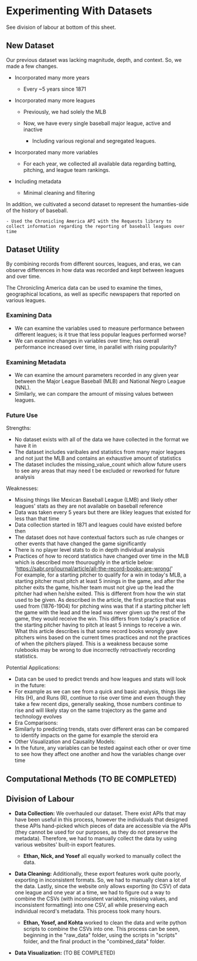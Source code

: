 # Experimenting With Datasets

See division of labour at bottom of this sheet.

## New Dataset

Our previous dataset was lacking magnitude, depth, and context. So, we made a few changes.

- Incorporated many more years

    - Every ~5 years since 1871

- Incorporated many more leagues

    - Previously, we had solely the MLB
    - Now, we have every single baseball major league, active and inactive
    
        - Including various regional and segregated leagues.

- Incorporated many more variables

    - For each year, we collected all available data regarding batting, pitching, and league team rankings.

- Including metadata

    - Minimal cleaning and filtering

In addition, we cultivated a second dataset to represent the humanties-side of the history of baseball. 

    - Used the Chronicling America API with the Requests library to collect information regarding the reporting of baseball leagues over time


## Dataset Utility

By combining records from different sources, leagues, and eras, we can observe differences in how data was recorded and kept between leagues and over time.

The Chronicling America data can be used to examine the times, geographical locations, as well as specific newspapers that reported on various leagues.

### Examining Data
- We can examine the variables used to measure performance between different leagues; is it true that less popular leagues performed worse?
- We can examine changes in variables over time; has overall performance increased over time, in parallel with rising popularity?

### Examining Metadata
- We can examine the amount parameters recorded in any given year between the Major League Baseball (MLB) and National Negro League (NNL). 
- Similarly, we can compare the amount of missing values between leagues. 

### Future Use
Strengths:
- No dataset exists with all of the data we have collected in the format we have it in
- The dataset includes varibales and statistics from many major leagues and not just the MLB and contains an exhaustive amount of statistics
- The dataset includes the missing_value_count which allow future users to see any areas that may need t be excluded or reworked for future analysis

Weaknesses:
- Missing things like Mexican Baseball League (LMB) and likely other leagues' stats as they are not available on baseball reference
- Data was taken every 5 years but there are likley leagues that existed for less than that time
- Data collection started in 1871 and leagues could have existed before then
- The dataset does not have contextual factors such as rule changes or other events that have changed the game significantly
- There is no player level stats to do in depth individual analysis
- Practices of how to record statistics have changed over time in the MLB which is described more thouroughly in the article below:
 '<https://sabr.org/journal/article/all-the-record-books-are-wrong/>'  
For example, for a starting pitcher to qualify for a win in today's MLB, a starting pitcher must pitch at least 5 innings in the game, and after the pitcher exits the game, his/her team must not give up the lead the pitcher had when he/she exited. This is different from how the win stat used to be given. As described in the article, the first practice that was used from (1876-1904) for pitching wins was that if a starting pitcher left the game with the lead and the lead was never given up the rest of the game, they would receive the win. This differs from today's practice of the starting pitcher having to pitch at least 5 innings to receive a win. What this article describes is that some record books wrongly gave pitchers wins based on the current times practices and not the practices of when the pitchers played. This is a weakness because some rulebooks may be wrong to due incorrectly retroactively recording statistics.

Potential Applications:
- Data can be used to predict trends and how leagues and stats will look in the future:
- For example as we can see from a quick and basic analysis, things like Hits (H), and Runs (R), continue to rise over time and even though they take a few recent dips, generally seaking, those numbers continue to rise and will likely stay on the same trajectory as the game and technology evolves
- Era Comparisons:
- Similarly to predicting trends, stats over different eras can be compared to identify impacts on the game for example the steroid era
- Other Visualization and Causality Models:
- In the future, any variables can be tested against each other or over time to see how they affect one another and how the variables change over time
## Computational Methods (TO BE COMPLETED)


## Division of Labour

- **Data Collection:** We overhauled our dataset. There exist APIs that may have been useful in this process, however the individuals that designed these APIs hand-picked which pieces of data are accessible via the APIs (they cannot be used for our purposes, as they do not preserve the metadata). Therefore, we had to manually collect the data by using various websites' built-in export features. 

    - **Ethan, Nick, and Yosef** all equally worked to manually collect the data.

- **Data Cleaning:** Additionally, these export features work quite poorly, exporting in inconsistent formats. So, we had to manually clean a lot of the data. Lastly, since the website only allows exporting (to CSV) of data one league and one year at a time, we had to figure out a way to combine the CSVs (with inconsistent variables, missing values, and inconsistent formatting) into one CSV, all while preserving each individual record's metadata. This process took many hours.

    - **Ethan, Yosef, and Kohta** worked to clean the data and write python scripts to combine the CSVs into one. This process can be seen, beginning in the "raw_data" folder, using the scripts in "scripts" folder, and the final product in the "combined_data" folder. 

- **Data Visualization:** (TO BE COMPLETED)
